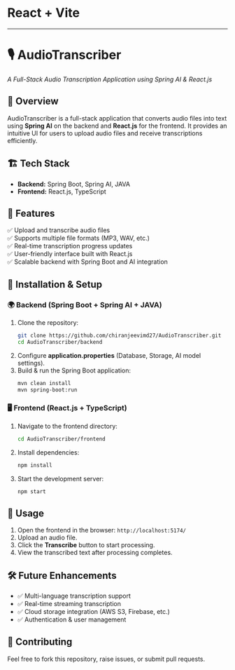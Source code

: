 # React + Vite
---

# 🎙️ **AudioTranscriber**  
*A Full-Stack Audio Transcription Application using Spring AI & React.js*  

## 🚀 **Overview**  
AudioTranscriber is a full-stack application that converts audio files into text using **Spring AI** on the backend and **React.js** for the frontend. It provides an intuitive UI for users to upload audio files and receive transcriptions efficiently.  

## 🏗️ **Tech Stack**  
- **Backend:** Spring Boot, Spring AI, JAVA
- **Frontend:** React.js, TypeScript   

## 🔹 **Features**  
✅ Upload and transcribe audio files  
✅ Supports multiple file formats (MP3, WAV, etc.)  
✅ Real-time transcription progress updates  
✅ User-friendly interface built with React.js  
✅ Scalable backend with Spring Boot and AI integration  

## 🔧 **Installation & Setup**  

### 🌍 Backend (Spring Boot + Spring AI + JAVA)  
1. Clone the repository:  
   ```bash
   git clone https://github.com/chiranjeevimd27/AudioTranscriber.git
   cd AudioTranscriber/backend
   ```
2. Configure **application.properties** (Database, Storage, AI model settings).  
3. Build & run the Spring Boot application:  
   ```bash
   mvn clean install  
   mvn spring-boot:run  
   ```

### 🖥️ Frontend (React.js + TypeScript)  
1. Navigate to the frontend directory:  
   ```bash
   cd AudioTranscriber/frontend
   ```
2. Install dependencies:  
   ```bash
   npm install  
   ```
3. Start the development server:  
   ```bash
   npm start  
   ```

## 📌 **Usage**  
1. Open the frontend in the browser: `http://localhost:5174/`  
2. Upload an audio file.  
3. Click the **Transcribe** button to start processing.  
4. View the transcribed text after processing completes.  

## 🛠️ **Future Enhancements**  
- ✅ Multi-language transcription support  
- ✅ Real-time streaming transcription  
- ✅ Cloud storage integration (AWS S3, Firebase, etc.)  
- ✅ Authentication & user management  

## 🤝 **Contributing**  
Feel free to fork this repository, raise issues, or submit pull requests.  

